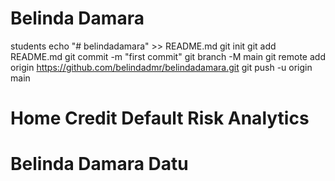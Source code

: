 # Belinda Damara
students
echo "# belindadamara" >> README.md
git init
git add README.md
git commit -m "first commit"
git branch -M main
git remote add origin https://github.com/belindadmr/belindadamara.git
git push -u origin main
# Home Credit Default Risk Analytics
# Belinda Damara Datu
